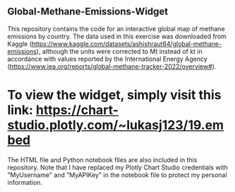 ## Global-Methane-Emissions-Widget ##

This repository contains the code for an interactive global map of methane emissions by country. 
The data used in this exercise was downloaded from Kaggle (https://www.kaggle.com/datasets/ashishraut64/global-methane-emissions), 
although the units were corrected to Mt instead of kt in accordance with values reported by the International Energy Agency (https://www.iea.org/reports/global-methane-tracker-2022/overview#).

# To view the widget, simply visit this link: https://chart-studio.plotly.com/~lukasj123/19.embed #

The HTML file and Python notebook files are also included in this repository. 
Note that I have replaced my Plotly Chart Studio credentials with "MyUsername" and "MyAPIKey" in the notebook file to protect my personal information. 
